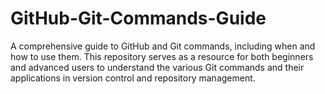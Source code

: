 # GitHub-Git-Commands-Guide
A comprehensive guide to GitHub and Git commands, including when and how to use them. This repository serves as a resource for both beginners and advanced users to understand the various Git commands and their applications in version control and repository management.

